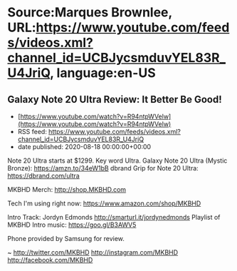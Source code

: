 # Source:Marques Brownlee, URL:https://www.youtube.com/feeds/videos.xml?channel_id=UCBJycsmduvYEL83R_U4JriQ, language:en-US

## Galaxy Note 20 Ultra Review: It Better Be Good!
 - [https://www.youtube.com/watch?v=R94ntpWVelw](https://www.youtube.com/watch?v=R94ntpWVelw)
 - RSS feed: https://www.youtube.com/feeds/videos.xml?channel_id=UCBJycsmduvYEL83R_U4JriQ
 - date published: 2020-08-18 00:00:00+00:00

Note 20 Ultra starts at $1299. Key word Ultra.
Galaxy Note 20 Ultra (Mystic Bronze): https://amzn.to/34eW1bB
dbrand Grip for Note 20 Ultra: https://dbrand.com/ultra

MKBHD Merch: http://shop.MKBHD.com

Tech I'm using right now: https://www.amazon.com/shop/MKBHD

Intro Track: Jordyn Edmonds http://smarturl.it/jordynedmonds
Playlist of MKBHD Intro music: https://goo.gl/B3AWV5

Phone provided by Samsung for review.

~
http://twitter.com/MKBHD
http://instagram.com/MKBHD
http://facebook.com/MKBHD

